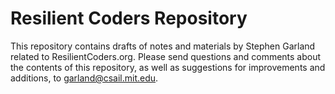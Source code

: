 # Resilient Coders Repository

This repository contains drafts of notes and materials by Stephen Garland related to ResilientCoders.org.  Please send questions and comments about the contents of this repository, as well as suggestions for improvements and additions, to [garland@csail.mit.edu](mailto:garland@csail.mit.edu).

